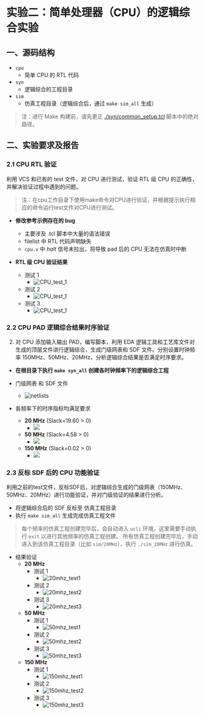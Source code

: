 # 实验二：简单处理器（CPU）的逻辑综合实验

## 一、源码结构

 - `cpu`
    - 简单 CPU 的 RTL 代码
 - `syn`
    - 逻辑综合的工程目录
 - `sim`
    - 仿真工程目录（逻辑综合后，通过 `make sim_all` 生成）

> 注：进行 Make 构建前，请先更正 [./syn/common_setup.tcl](./syn/common_setup.tcl) 脚本中的绝对路径。

## 二、实验要求及报告

### 2.1 CPU RTL 验证

利用 VCS 和已有的 test 文件，对 CPU 进行测试，验证 RTL 级 CPU 的正确性，并解决验证过程中遇到的问题。

> 注：在cpu工作目录下使用make命令对CPU进行验证，并根据提示执行相应的命令运行test文件对CPU进行测试。

- **修改参考示例存在的 bug**

   - 主要涉及 .tcl 脚本中大量的语法错误
   - filelist 中 RTL 代码声明缺失
   - `cpu.v` 中 *halt* 信号未拉出，将导致 pad 后的 CPU 无法在仿真时中断

- **RTL 级 CPU 验证结果**
  - 测试 1
    - ![CPU_test_1](./images/cpu_1.png)
  - 测试 2
    - ![CPU_test_1](./images/cpu_2.png)
  - 测试 3
    - ![CPU_test_1](./images/cpu_3.png)

### 2.2 CPU PAD 逻辑综合结果时序验证

2. 对 CPU 添加输入输出 PAD，编写脚本，利用 EDA 逻辑工具和工艺库文件对生成的顶层文件进行逻辑综合，生成门级网表和 SDF 文件。分别设置时钟频率 150MHz、50MHz、20MHz，分析逻辑综合结果是否满足时序要求。

 - **在根目录下执行 `make syn_all` 创建各时钟频率下的逻辑综合工程**

 - 门级网表 和 SDF 文件
   - ![netlists](./images/netlists_all.png)

 - 各频率下的时序指标均满足要求
   - **20 MHz** (Slack=19.60 > 0)
     - ![](./images/timing_20mhz.png)
   - **50 MHz** (Slack=4.58 > 0)
     - ![](./images/timing_50mhz.png)
   - **150 MHz** (Slack=0.02 > 0)
     - ![](./images/timing_150mhz.png)

### 2.3 反标 SDF 后的 CPU 功能验证

利用之前的test文件，反标SDF后，对逻辑综合生成的门级网表（150MHz、50MHz、20MHz）进行功能验证，并对门级验证的结果进行分析。

 - 将逻辑综合后的 SDF 反标至 仿真工程目录
 - 执行 `make sim_all` 生成完成仿真工程文件

> 每个频率的仿真工程创建完毕后，会自动进入 `ucli` 环境，这里需要手动执行 `exit` 以进行其他频率的仿真工程创建。
> 所有仿真工程创建完毕后，手动进入到该仿真工程目录（比如 `sim/20MHz`），执行 `./sim_20MHz` 进行仿真。

 - 结果验证
   - **20 MHz**
      - 测试 1 
        - ![20mhz_test1](./images/sim_20_1.png)
      - 测试 2 
        - ![20mhz_test2](./images/sim_20_2.png)
      - 测试 3 
        - ![20mhz_test3](./images/sim_20_3.png)
   - **50 MHz**
      - 测试 1 
        - ![50mhz_test1](./images/sim_50_1.png)
      - 测试 2 
        - ![50mhz_test2](./images/sim_50_2.png)
      - 测试 3 
        - ![50mhz_test3](./images/sim_50_3.png)
   - **150 MHz**
      - 测试 1 
        - ![150mhz_test1](./images/sim_150_1.png)
      - 测试 2 
        - ![150mhz_test2](./images/sim_150_2.png)
      - 测试 3 
        - ![150mhz_test3](./images/sim_150_3.png)        

